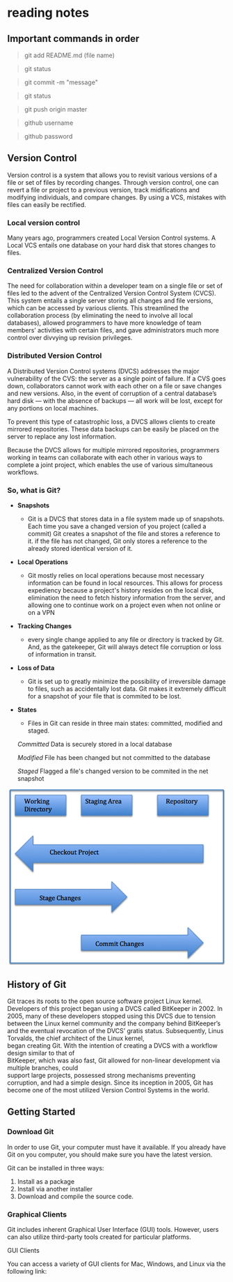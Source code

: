 # reading notes

## Important commands in order

>git add README.md (file name)

>git status

>git commit -m "message"

>git status

>git push origin master

>github username

>github password

## Version Control

Version control is a system that allows you to revisit various versions of a file or set of files by recording changes.
Through version control, one can revert a file or project to a previous version, track midifications and modifying individuals,
and compare changes.
By using a VCS, mistakes with files can easily be rectified.

### Local version control

Many years ago, programmers created Local Version Control systems. 
A Local VCS entails one database on your hard disk that stores changes to files.

### Centralized Version Control

The need for collaboration within a developer team on a single file or set of files led 
to the advent of the Centralized Version Control System (CVCS). This system entails a 
single server storing all changes and file versions, which can be accessed by various clients. 
This streamlined the collaboration process (by eliminating the need to involve all local databases), 
allowed programmers to have more knowledge of team members’ activities with certain files, and gave 
administrators much more control over divvying up revision privileges.

### Distributed Version Control

A Distributed Version Control systems (DVCS) addresses the major vulnerability of the CVS: the server as a
single point of failure. If a CVS goes down, collaborators cannot work with each other on a file or save
changes and new versions. Also, in the event of corruption of a central database’s hard disk — with the
absence of backups — all work will be lost, except for any portions on local machines.

To prevent this type of catastrophic loss, a DVCS allows clients to create mirrored repositories. These data
backups can be easily be placed on the server to replace any lost information.

Because the DVCS allows for multiple mirrored repositories, programmers working in teams can
collaborate with each other in various ways to complete a joint project, which enables the use of various
simultaneous workflows.

### So, what is Git?

* **Snapshots**
  - Git is a DVCS that stores data in a file system made up of snapshots. Each time you save a changed version of you project
  (called a commit) Git creates a snapshot of the file and stores a reference to it. if the file has not changed, Git only stores
  a reference to the already stored identical version of it.
  
* **Local Operations**
  - Git mostly relies on local operations because most necessary information can be found in local resources.
  This allows for process expediency because a project's history resides on the local disk, elimination the 
  need to fetch history information from the server, and allowing one to continue work on a project even when not online or on a VPN
  
* **Tracking Changes**
  - every single change applied to any file or directory is tracked by Git. And, as the gatekeeper, Git will always detect file
  corruption or loss of information in transit.
  
* **Loss of Data**
  - Git is set up to greatly minimize the possibility of irreversible damage to files, such as accidentally lost data. Git makes it extremely
  difficult for a snapshot of your file that is commited to be lost.
  
* **States**
  - Files in Git can reside in three main states: committed, modified and staged.
  
  *Committed*
  Data is securely stored in a local database
  
  *Modified*
  File has been changed but not committed to the database
  
  *Staged*
  Flagged a file's changed version to be commited in the net snapshot
  
![States Process](states.png)
  
## History of Git

Git traces its roots to the open source software project Linux kernel. Developers of this project began
using a DVCS called BitKeeper in 2002. In 2005, many of these developers stopped using this DVCS due to
tension between the Linux kernel community and the company behind BitKeeper’s and the eventual
revocation of the DVCS’ gratis status. Subsequently, Linus Torvalds, the chief architect of the Linux kernel,  
began creating Git. With the intention of creating a DVCS with a workflow design similar to that of  
BitKeeper, which was also fast, Git allowed for non-linear development via multiple branches, could  
support large projects, possessed strong mechanisms preventing corruption, and had a simple design.
Since its inception in 2005, Git has become one of the most utilized Version Control Systems in the world.

## Getting Started

### Download Git

In order to use Git, your computer must have it available. If you already have Git on you computer,
you should make sure you have the latest version.

Git can be installed in three ways:
  1. Install as a package
  2. Install via another installer
  3. Download and compile the source code.

### Graphical Clients

Git includes inherent Graphical User Interface (GUI) tools. However, users can also utilize third-party tools 
created for particular platforms.

GUI Clients

You can access a variety of GUI clients for Mac, Windows, and Linux via the following link:

